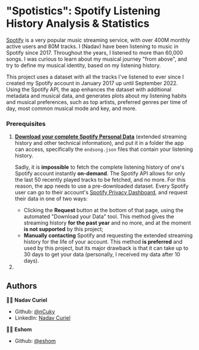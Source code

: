 # "Spotistics": Spotify Listening History Analysis & Statistics

[Spotify](spotify.com) is a very popular music streaming service, with over 400M monthly active users and 80M tracks.
I (Nadav) have been listening to music in Spotify since 2017. Throughout the years, I listened to more than 60,000
songs.
I was curious to learn about my musical journey "from above", and try to define my musical identity, based on my
listening history.

This project uses a dataset with all the tracks I've listened to ever since I created my Spotify account in
January 2017 up until September 2022. Using the Spotify API, the app enhances the dataset with additional metadata and
musical data, and generates plots about my listening habits and musical preferences, such as top artists, preferred
genres per time of day,
most common musical mode and key, and more.

### Prerequisites

1. **[Download your complete Spotify Personal Data](privacy@spotify.com)** (extended streaming history and other
   technical information),
   and put it in a folder the app can access, specifically the `endsong.json` files that contain your listening history.

   Sadly, it is **impossible** to fetch the complete listening history of one's Spotify account instantly **on-demand**.
   The Spotify API allows for only the last 50 recently played tracks to be fetched, and no more.
   For this reason, the app needs to use a pre-downloaded dataset. Every Spotify user can go to their account's
   [Spotify Privacy Dashboard](https://www.spotify.com/us/account/privacy/#:~:text=Download%20your%20data), and request
   their data in one of two ways:

    - Clicking the **Request** button at the bottom of that page, using the automated "Download your Data" tool. This
      method
      gives the streaming history **for the past year** and no more, and at the moment **is not supported** by this
      project;
    - **Manually contacting** Spotify and requesting the extended streaming history for the life of
      your account. This method **is preferred** and used by this project, but its major drawback is that
      it can take up to 30 days to get your data (personally, I received my data after 10 days).

2.

## Authors

🧔🏻 **Nadav Curiel**

- Github: [@nCuky](https://github.com/nCuky)
- LinkedIn: [Nadav Curiel](https://linkedin.com/in/nadav-curiel)

🧔🏻 **Eshom**

- Github: [@eshom](https://github.com/eshom)

